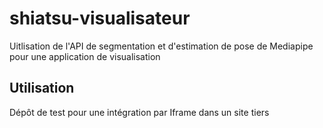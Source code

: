 # shiatsu-visualisateur
Uitlisation de l'API de segmentation et d'estimation de pose de Mediapipe pour une application de visualisation

## Utilisation

Dépôt de test pour une intégration par Iframe dans un site tiers